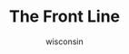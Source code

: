 ---
media: "images/rounds/war/front_line.png"
media_type: image
title: The Front Line
author: [wisconsin]
desc: The Soviet forces fight their way into the colony from the west.
---